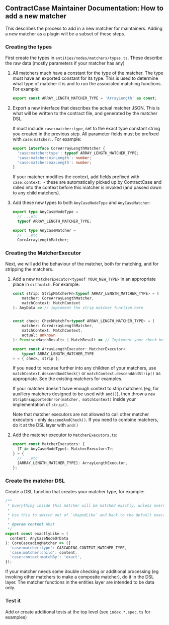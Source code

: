 ## ContractCase Maintainer Documentation: How to add a new matcher

This describes the process to add in a new matcher for maintainers.
Adding a new matcher as a plugin will be a subset of these steps.

### Creating the types

First create the types in `entities/nodes/matchers/types.ts`. These describe
the raw data (mostly parameters if your matcher has any)

1.  All matchers much have a constant for the type of the matcher. The
    type must have an exported constant for its type. This is used to
    determine what type of matcher it is and to run the associated matching
    functions. For example:
    ```ts
    export const ARRAY_LENGTH_MATCHER_TYPE = 'ArrayLength' as const;
    ```
2.  Export a new interface that describes the actual matcher JSON. This is
    what will be written to the contract file, and generated by the matcher DSL.

    It must include `case:matcher:type`, set to the exact type constant string you created in the previous step.
    All parameter fields must be prefixed with `case:matcher:`. For example:

    ```ts
    export interface CoreArrayLengthMatcher {
      'case:matcher:type': typeof ARRAY_LENGTH_MATCHER_TYPE;
      'case:matcher:minLength': number;
      'case:matcher:maxLength': number;
    }
    ```

    If your matcher modifies the context, add fields prefixed with
    `case:context:` - these are automatically picked up by ContractCase and rolled
    into the context before this matcher is invoked (and passed down to any child matchers).

3.  Add these new types to both `AnyCaseNodeType` and `AnyCaseMatcher`:

    ```ts
    export type AnyCaseNodeType =
      // ...etc
      typeof ARRAY_LENGTH_MATCHER_TYPE;

    export type AnyCaseMatcher =
      // ...etc
      CoreArrayLengthMatcher;
    ```

### Creating the MatcherExecutor

Next, we will add the behaviour of the matcher, both for matching, and for stripping the matchers.

1. Add a new `MatcherExecutor<typeof YOUR_NEW_TYPE>` in an appropriate place in `diffmatch`. For example:

   ```ts
   const strip: StripMatcherFn<typeof ARRAY_LENGTH_MATCHER_TYPE> = (
       matcher: CoreArrayLengthMatcher,
       matchContext: MatchContext
   ): AnyData => // implement the strip matcher function here


   const check: CheckMatchFn<typeof ARRAY_LENGTH_MATCHER_TYPE> = (
       matcher: CoreArrayLengthMatcher,
       matchContext: MatchContext,
       actual: unknown
   ): Promise<MatchResult> | MatchResult => // Implement your check here

   export const ArrayLengthExecutor: MatcherExecutor<
       typeof ARRAY_LENGTH_MATCHER_TYPE
   > = { check, strip };
   ```

   If you need to recurse further into any children of your matchers, use
   `matchContext.descendAndCheck()` or `matchContext.descendAndStrip()` as
   appropriate. See the existing matchers for examples.

   If your matcher doesn't have enough context to strip matchers (eg, for
   auxillery matchers designed to be used with `and()`), then throw a `new StripUnsupportedError(matcher, matchContext)` inside your implementation of `strip()`.

   Note that matcher executors are not allowed to call other matcher executors -
   only `descendAndCheck()`. If you need to combine matchers, do it at the DSL
   layer with `and()`

2. Add the matcher executor to `MatcherExecutors.ts`:
   ```ts
   export const MatcherExecutors: {
     [T in AnyCaseNodeType]: MatcherExecutor<T>;
   } = {
     // ...etc
     [ARRAY_LENGTH_MATCHER_TYPE]: ArrayLengthExecutor,
   };
   ```

### Create the matcher DSL

Create a DSL function that creates your matcher type, for example:

```ts
/**
 * Everything inside this matcher will be matched exactly, unless overridden with an `any*` matcher
 *
 * Use this to switch out of `shapedLike` and back to the default exact matching.
 *
 * @param content What
 */
export const exactlyLike = (
  content: AnyCaseNodeOrData
): CoreCascadingMatcher => ({
  'case:matcher:type': CASCADING_CONTEXT_MATCHER_TYPE,
  'case:matcher:child': content,
  'case:context:matchBy': 'exact',
});
```

If your matcher needs some double checking or additional processing (eg invoking
other matchers to make a composite matcher), do it in the DSL layer. The matcher
functions in the entities layer are intended to be data only.

### Test it

Add or create additional tests at the top level (see `index.*.spec.ts` for examples)

